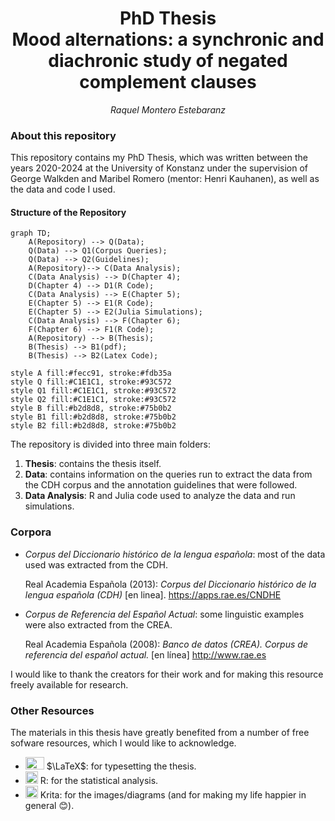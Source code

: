 <h1 align="center">PhD Thesis</br> Mood alternations: a synchronic and diachronic study of negated complement clauses</h1>
<p align="center"><em>Raquel Montero Estebaranz</em></p>


### About this repository

This repository contains my PhD Thesis, which was written between the years 2020-2024 at the University of Konstanz under the supervision of George Walkden and Maribel Romero (mentor: Henri Kauhanen), as well as the data and code I used.  

#### Structure of the Repository

```mermaid
graph TD;
    A(Repository) --> Q(Data);
    Q(Data) --> Q1(Corpus Queries);
    Q(Data) --> Q2(Guidelines);
    A(Repository)--> C(Data Analysis);
    C(Data Analysis) --> D(Chapter 4);
    D(Chapter 4) --> D1(R Code);
    C(Data Analysis) --> E(Chapter 5);
    E(Chapter 5) --> E1(R Code);
    E(Chapter 5) --> E2(Julia Simulations);
    C(Data Analysis) --> F(Chapter 6);
    F(Chapter 6) --> F1(R Code);
    A(Repository) --> B(Thesis);
    B(Thesis) --> B1(pdf);
    B(Thesis) --> B2(Latex Code);

style A fill:#fecc91, stroke:#fdb35a
style Q fill:#C1E1C1, stroke:#93C572
style Q1 fill:#C1E1C1, stroke:#93C572
style Q2 fill:#C1E1C1, stroke:#93C572
style B fill:#b2d8d8, stroke:#75b0b2
style B1 fill:#b2d8d8, stroke:#75b0b2
style B2 fill:#b2d8d8, stroke:#75b0b2
```

The repository is divided into three main folders: 
1. **Thesis**: contains the thesis itself.
2. **Data**: contains information on the queries run to extract the data from the CDH corpus and the annotation guidelines that were followed.
3. **Data Analysis**: R and Julia code used to analyze the data and run simulations.

### Corpora
 
-  *Corpus del Diccionario histórico de la lengua española*: most of the data used was extracted from the CDH.
  
    Real Academia Española (2013): *Corpus del Diccionario histórico de la lengua española (CDH)* [en linea]. <https://apps.rae.es/CNDHE>
   
- *Corpus de Referencia del Español Actual*: some linguistic examples were also extracted from the CREA.
  
    Real Academia Española (2008): *Banco de datos (CREA). Corpus de referencia del español actual.* [en línea] <http://www.rae.es>

 I would like to thank the creators for their work and for making this resource freely available for research.

### Other Resources
The materials in this thesis have greatly benefited from a number of free sofware resources, which I would like to acknowledge.

- <img src="https://github.com/Raquel-Montero/PhDThesis/assets/115950103/d85b05d0-d867-4008-b3ae-552aa00ea72f"  width="30" height="20">  $\LaTeX$: for typesetting the thesis.
-  <img src="https://github.com/Raquel-Montero/PhDThesis/assets/115950103/d2c9b14f-b22e-42cc-bb00-8e9cf368dfc0"  width="20" height="20"> R: for the statistical analysis.
- <img src="https://github.com/Raquel-Montero/PhDThesis/assets/115950103/62fd1199-b53a-457b-a15a-ae20ef1d3b39"  width="20" height="20"> Krita: for the images/diagrams (and for making my life happier in general :blush:).
